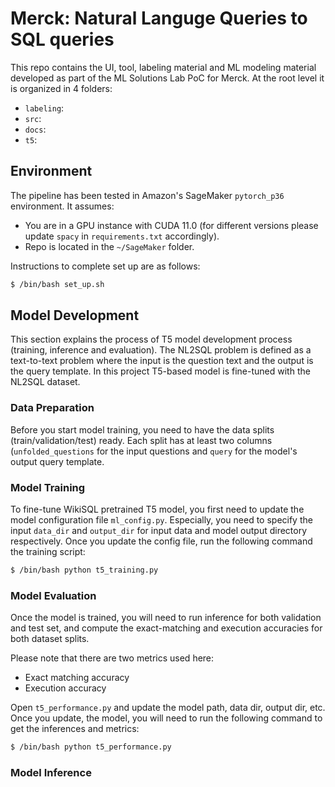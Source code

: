 # Merck: Natural Languge Queries to SQL queries

This repo contains the UI, tool, labeling material and ML modeling material developed as part of the ML Solutions Lab PoC for Merck. At the root level it is organized in 4 folders:

* `labeling`: 
* `src`: 
* `docs`: 
* `t5`: 

## Environment

The pipeline has been tested in Amazon's SageMaker `pytorch_p36` environment. It assumes:

* You are in a GPU instance with CUDA 11.0 (for different versions please update `spacy` in `requirements.txt` accordingly).
* Repo is located in the `~/SageMaker` folder. 

Instructions to complete set up are as follows:

```bash
$ /bin/bash set_up.sh
```

## Model Development

This section explains the process of T5 model development process (training, inference and evaluation). The NL2SQL problem is defined as a text-to-text problem where the input is the question text and the output is the query template. In this project T5-based model is fine-tuned with the NL2SQL dataset.

### Data Preparation
Before you start model training, you need to have the data splits (train/validation/test) ready. Each split has at least two columns (`unfolded_questions` for the input questions and `query` for the model's output query template.

### Model Training
To fine-tune WikiSQL pretrained T5 model, you first need to update the model configuration file `ml_config.py`. Especially, you need to specify the input `data_dir` and `output_dir` for input data and model output directory respectively. Once you update the config file, run the following command the training script:

```bash
$ /bin/bash python t5_training.py
```

### Model Evaluation
Once the model is trained, you will need to run inference for both validation and test set, and compute the exact-matching and execution accuracies for both dataset splits.

Please note that there are two metrics used here:
* Exact matching accuracy
* Execution accuracy

Open `t5_performance.py` and update the model path, data dir, output dir, etc. Once you update, the model, you will need to run the following command to get the inferences and metrics:

```bash
$ /bin/bash python t5_performance.py
```


### Model Inference

